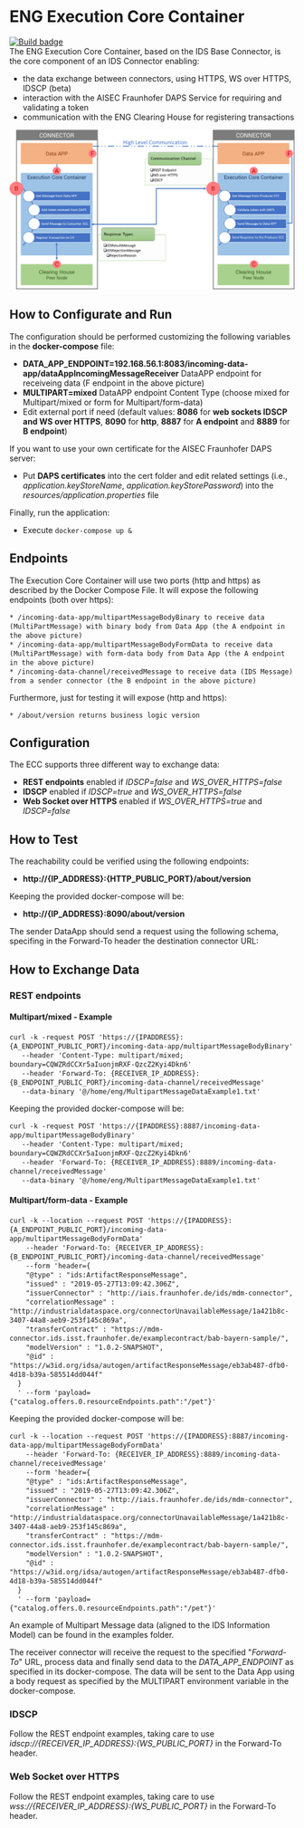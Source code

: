 # ENG Execution Core Container

[![Build badge](https://api.travis-ci.com/Engineering-Research-and-Development/market4.0-execution_core_container_business_logic.svg)](https://travis-ci.com/github/Engineering-Research-and-Development/market4.0-execution_core_container_business_logic)<br/>
The ENG Execution Core Container, based on the IDS Base Connector, is the core component of an IDS Connector enabling:
* the data exchange between connectors, using HTTPS, WS over HTTPS, IDSCP (beta)
* interaction with the AISEC Fraunhofer DAPS Service for requiring and validating a token
* communication with the ENG Clearing House for registering transactions

![Execution Core Container Architecture](connector_schema_v1.1.PNG?raw=true "ENG Execution Core Container Architecture")

## How to Configurate and Run

The configuration should be performed customizing the following variables in the **docker-compose** file:
* **DATA_APP_ENDPOINT=192.168.56.1:8083/incoming-data-app/dataAppIncomingMessageReceiver** DataAPP endpoint for receiveing data (F endpoint in the above picture)
* **MULTIPART=mixed** DataAPP endpoint Content Type (choose mixed for Multipart/mixed or form for Multipart/form-data) 
* Edit external port if need (default values: **8086** for **web sockets IDSCP and WS over HTTPS**, **8090** for **http**, **8887** for **A endpoint** and  **8889** for **B endpoint**)

If you want to use your own certificate for the AISEC Fraunhofer DAPS server: 
* Put **DAPS certificates** into the cert folder and edit related settings (i.e., *application.keyStoreName*, *application.keyStorePassword*) into the *resources/application.properties* file

Finally, run the application:

*  Execute `docker-compose up &`


## Endpoints
The Execution Core Container will use two ports (http and https) as described by the Docker Compose File.
It will expose the following endpoints (both over https):
```
* /incoming-data-app/multipartMessageBodyBinary to receive data (MultiPartMessage) with binary body from Data App (the A endpoint in the above picture)
* /incoming-data-app/multipartMessageBodyFormData to receive data (MultiPartMessage) with form-data body from Data App (the A endpoint in the above picture)
* /incoming-data-channel/receivedMessage to receive data (IDS Message) from a sender connector (the B endpoint in the above picture)
```
Furthermore, just for testing it will expose (http and https):
```
* /about/version returns business logic version 
```


## Configuration
The ECC supports three different way to exchange data:
*  **REST endpoints** enabled if *IDSCP=false* and *WS_OVER_HTTPS=false*
*  **IDSCP** enabled if *IDSCP=true* and *WS_OVER_HTTPS=false*
*  **Web Socket over HTTPS** enabled if *WS_OVER_HTTPS=true* and *IDSCP=false*

## How to Test
The reachability could be verified using the following endpoints:
*  **http://{IP_ADDRESS}:{HTTP_PUBLIC_PORT}/about/version**

Keeping the provided docker-compose will be:
*  **http://{IP_ADDRESS}:8090/about/version**


The sender DataApp should send a request using the following schema, specifing in the Forward-To header the destination connector URL:

## How to Exchange Data
### REST endpoints
#### Multipart/mixed - Example 
```
curl -k -request POST 'https://{IPADDRESS}:{A_ENDPOINT_PUBLIC_PORT}/incoming-data-app/multipartMessageBodyBinary' 
   --header 'Content-Type: multipart/mixed; boundary=CQWZRdCCXr5aIuonjmRXF-QzcZ2Kyi4Dkn6' 
   --header 'Forward-To: {RECEIVER_IP_ADDRESS}:{B_ENDPOINT_PUBLIC_PORT}/incoming-data-channel/receivedMessage' 
   --data-binary '@/home/eng/MultipartMessageDataExample1.txt'
```


Keeping the provided docker-compose will be:
```
curl -k -request POST 'https://{IPADDRESS}:8887/incoming-data-app/multipartMessageBodyBinary' 
   --header 'Content-Type: multipart/mixed; boundary=CQWZRdCCXr5aIuonjmRXF-QzcZ2Kyi4Dkn6' 
   --header 'Forward-To: {RECEIVER_IP_ADDRESS}:8889/incoming-data-channel/receivedMessage' 
   --data-binary '@/home/eng/MultipartMessageDataExample1.txt'
```

#### Multipart/form-data - Example
```
curl -k --location --request POST 'https://{IPADDRESS}:{A_ENDPOINT_PUBLIC_PORT}/incoming-data-app/multipartMessageBodyFormData' 
    --header 'Forward-To: {RECEIVER_IP_ADDRESS}:{B_ENDPOINT_PUBLIC_PORT}/incoming-data-channel/receivedMessage' 
    --form 'header={
    "@type" : "ids:ArtifactResponseMessage",
    "issued" : "2019-05-27T13:09:42.306Z",
    "issuerConnector" : "http://iais.fraunhofer.de/ids/mdm-connector",
    "correlationMessage" : "http://industrialdataspace.org/connectorUnavailableMessage/1a421b8c-3407-44a8-aeb9-253f145c869a",
    "transferContract" : "https://mdm-connector.ids.isst.fraunhofer.de/examplecontract/bab-bayern-sample/",
    "modelVersion" : "1.0.2-SNAPSHOT",
    "@id" : "https://w3id.org/idsa/autogen/artifactResponseMessage/eb3ab487-dfb0-4d18-b39a-585514dd044f"
  }
  ' --form 'payload={"catalog.offers.0.resourceEndpoints.path":"/pet"}'
```


Keeping the provided docker-compose will be:
```
curl -k --location --request POST 'https://{IPADDRESS}:8887/incoming-data-app/multipartMessageBodyFormData' 
    --header 'Forward-To: {RECEIVER_IP_ADDRESS}:8889/incoming-data-channel/receivedMessage' 
    --form 'header={
    "@type" : "ids:ArtifactResponseMessage",
    "issued" : "2019-05-27T13:09:42.306Z",
    "issuerConnector" : "http://iais.fraunhofer.de/ids/mdm-connector",
    "correlationMessage" : "http://industrialdataspace.org/connectorUnavailableMessage/1a421b8c-3407-44a8-aeb9-253f145c869a",
    "transferContract" : "https://mdm-connector.ids.isst.fraunhofer.de/examplecontract/bab-bayern-sample/",
    "modelVersion" : "1.0.2-SNAPSHOT",
    "@id" : "https://w3id.org/idsa/autogen/artifactResponseMessage/eb3ab487-dfb0-4d18-b39a-585514dd044f"
  }
  ' --form 'payload={"catalog.offers.0.resourceEndpoints.path":"/pet"}'
```
An example of Multipart Message data (aligned to the IDS Information Model) can be found in the examples folder.

The receiver connector will receive the request to the specified "*Forward-To*" URL, process data and finally send data to the *DATA_APP_ENDPOINT* as specified in its docker-compose. 
The data will be sent to the Data App using a body request as specified by the MULTIPART environment variable in the docker-compose.

### IDSCP
Follow the REST endpoint examples, taking care to use *idscp://{RECEIVER_IP_ADDRESS}:{WS_PUBLIC_PORT}* in the Forward-To header.

### Web Socket over HTTPS
Follow the REST endpoint examples, taking care to use *wss://{RECEIVER_IP_ADDRESS}:{WS_PUBLIC_PORT}* in the Forward-To header.
